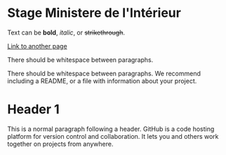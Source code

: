 <h1> Stage Ministere de l'Intérieur </h1>

Text can be **bold**, _italic_, or ~~strikethrough~~.

[Link to another page](another-page)

There should be whitespace between paragraphs.

There should be whitespace between paragraphs. We recommend including a README, or a file with information about your project.

# [](#header-1)Header 1

This is a normal paragraph following a header. GitHub is a code hosting platform for version control and collaboration. It lets you and others work together on projects from anywhere.
